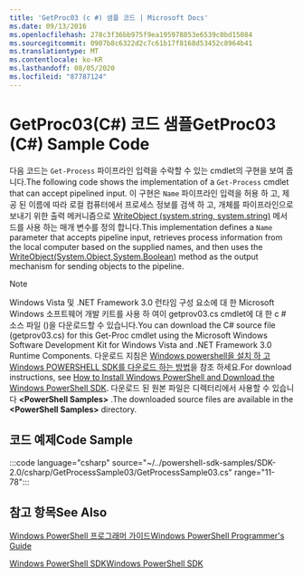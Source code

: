 ```yaml
---
title: 'GetProc03 (c #) 샘플 코드 | Microsoft Docs'
ms.date: 09/13/2016
ms.openlocfilehash: 278c3f36bb975f9ea195978853e6539c0bd15084
ms.sourcegitcommit: 0907b8c6322d2c7c61b17f8168d53452c8964b41
ms.translationtype: MT
ms.contentlocale: ko-KR
ms.lasthandoff: 08/05/2020
ms.locfileid: "87787124"
---
```

# <a name="getproc03-c-sample-code"></a><span data-ttu-id="31fd8-102">GetProc03(C#) 코드 샘플</span><span class="sxs-lookup"><span data-stu-id="31fd8-102">GetProc03 (C#) Sample Code</span></span>

<span data-ttu-id="31fd8-103">다음 코드는 `Get-Process` 파이프라인 입력을 수락할 수 있는 cmdlet의 구현을 보여 줍니다.</span><span class="sxs-lookup"><span data-stu-id="31fd8-103">The following code shows the implementation of a `Get-Process` cmdlet that can accept pipelined input.</span></span> <span data-ttu-id="31fd8-104">이 구현은 `Name` 파이프라인 입력을 허용 하 고, 제공 된 이름에 따라 로컬 컴퓨터에서 프로세스 정보를 검색 하 고, 개체를 파이프라인으로 보내기 위한 출력 메커니즘으로 [WriteObject (system.string, system.string)](/dotnet/api/system.management.automation.cmdlet.writeobject?view=pscore-6.2.0#System_Management_Automation_Cmdlet_WriteObject_System_Object_System_Boolean_) 메서드를 사용 하는 매개 변수를 정의 합니다.</span><span class="sxs-lookup"><span data-stu-id="31fd8-104">This implementation defines a `Name` parameter that accepts pipeline input, retrieves process information from the local computer based on the supplied names, and then uses the [WriteObject(System.Object,System.Boolean)](/dotnet/api/system.management.automation.cmdlet.writeobject?view=pscore-6.2.0#System_Management_Automation_Cmdlet_WriteObject_System_Object_System_Boolean_) method as the output mechanism for sending objects to the pipeline.</span></span>

> [!NOTE]
> <span data-ttu-id="31fd8-105">Windows Vista 및 .NET Framework 3.0 런타임 구성 요소에 대 한 Microsoft Windows 소프트웨어 개발 키트를 사용 하 여이 getprov03.cs cmdlet에 대 한 c # 소스 파일 ()을 다운로드할 수 있습니다.</span><span class="sxs-lookup"><span data-stu-id="31fd8-105">You can download the C# source file (getprov03.cs) for this Get-Proc cmdlet using the Microsoft Windows Software Development Kit for Windows Vista and .NET Framework 3.0 Runtime Components.</span></span> <span data-ttu-id="31fd8-106">다운로드 지침은 [Windows powershell을 설치 하 고 Windows POWERSHELL SDK를 다운로드 하는 방법](/powershell/scripting/developer/installing-the-windows-powershell-sdk)을 참조 하세요.</span><span class="sxs-lookup"><span data-stu-id="31fd8-106">For download instructions, see [How to Install Windows PowerShell and Download the Windows PowerShell SDK](/powershell/scripting/developer/installing-the-windows-powershell-sdk).</span></span>
> <span data-ttu-id="31fd8-107">다운로드 된 원본 파일은 디렉터리에서 사용할 수 있습니다 **\<PowerShell Samples>** .</span><span class="sxs-lookup"><span data-stu-id="31fd8-107">The downloaded source files are available in the **\<PowerShell Samples>** directory.</span></span>

## <a name="code-sample"></a><span data-ttu-id="31fd8-108">코드 예제</span><span class="sxs-lookup"><span data-stu-id="31fd8-108">Code Sample</span></span>

:::code language="csharp" source="~/../powershell-sdk-samples/SDK-2.0/csharp/GetProcessSample03/GetProcessSample03.cs" range="11-78":::

## <a name="see-also"></a><span data-ttu-id="31fd8-109">참고 항목</span><span class="sxs-lookup"><span data-stu-id="31fd8-109">See Also</span></span>

[<span data-ttu-id="31fd8-110">Windows PowerShell 프로그래머 가이드</span><span class="sxs-lookup"><span data-stu-id="31fd8-110">Windows PowerShell Programmer's Guide</span></span>](./windows-powershell-programmer-s-guide.md)

[<span data-ttu-id="31fd8-111">Windows PowerShell SDK</span><span class="sxs-lookup"><span data-stu-id="31fd8-111">Windows PowerShell SDK</span></span>](../windows-powershell-reference.md)

